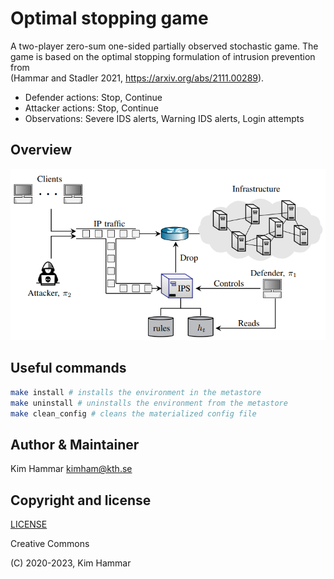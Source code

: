 # Optimal stopping game 

A two-player zero-sum one-sided partially observed stochastic game. 
The game is based on the optimal stopping formulation of intrusion prevention from  
(Hammar and Stadler 2021, https://arxiv.org/abs/2111.00289).

- Defender actions: Stop, Continue
- Attacker actions: Stop, Continue
- Observations: Severe IDS alerts, Warning IDS alerts, Login attempts

## Overview
<p align="center">
<img src="env.png" width="600">
</p>

## Useful commands

```bash
make install # installs the environment in the metastore
make uninstall # uninstalls the environment from the metastore
make clean_config # cleans the materialized config file    
```

## Author & Maintainer

Kim Hammar <kimham@kth.se>

## Copyright and license

[LICENSE](../../../../../LICENSE.md)

Creative Commons

(C) 2020-2023, Kim Hammar
